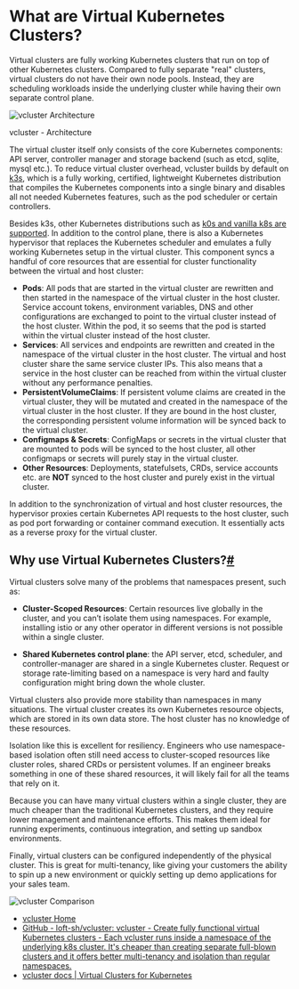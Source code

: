# What are Virtual Kubernetes Clusters?

Virtual clusters are fully working Kubernetes clusters that run on top of other Kubernetes clusters. Compared to fully separate "real" clusters, virtual clusters do not have their own node pools. Instead, they are scheduling workloads inside the underlying cluster while having their own separate control plane.

![vcluster Architecture](https://www.vcluster.com/docs/media/diagrams/vcluster-architecture.svg)

vcluster - Architecture

The virtual cluster itself only consists of the core Kubernetes components: API server, controller manager and storage backend (such as etcd, sqlite, mysql etc.). To reduce virtual cluster overhead, vcluster builds by default on [k3s](https://k3s.io/), which is a fully working, certified, lightweight Kubernetes distribution that compiles the Kubernetes components into a single binary and disables all not needed Kubernetes features, such as the pod scheduler or certain controllers.

Besides k3s, other Kubernetes distributions such as [k0s and vanilla k8s are supported](https://www.vcluster.com/docs/operator/other-distributions). In addition to the control plane, there is also a Kubernetes hypervisor that replaces the Kubernetes scheduler and emulates a fully working Kubernetes setup in the virtual cluster. This component syncs a handful of core resources that are essential for cluster functionality between the virtual and host cluster:

-   **Pods**: All pods that are started in the virtual cluster are rewritten and then started in the namespace of the virtual cluster in the host cluster. Service account tokens, environment variables, DNS and other configurations are exchanged to point to the virtual cluster instead of the host cluster. Within the pod, it so seems that the pod is started within the virtual cluster instead of the host cluster.
-   **Services**: All services and endpoints are rewritten and created in the namespace of the virtual cluster in the host cluster. The virtual and host cluster share the same service cluster IPs. This also means that a service in the host cluster can be reached from within the virtual cluster without any performance penalties.
-   **PersistentVolumeClaims**: If persistent volume claims are created in the virtual cluster, they will be mutated and created in the namespace of the virtual cluster in the host cluster. If they are bound in the host cluster, the corresponding persistent volume information will be synced back to the virtual cluster.
-   **Configmaps & Secrets**: ConfigMaps or secrets in the virtual cluster that are mounted to pods will be synced to the host cluster, all other configmaps or secrets will purely stay in the virtual cluster.
-   **Other Resources**: Deployments, statefulsets, CRDs, service accounts etc. are **NOT** synced to the host cluster and purely exist in the virtual cluster.

In addition to the synchronization of virtual and host cluster resources, the hypervisor proxies certain Kubernetes API requests to the host cluster, such as pod port forwarding or container command execution. It essentially acts as a reverse proxy for the virtual cluster.

## Why use Virtual Kubernetes Clusters?[#](https://www.vcluster.com/docs/what-are-virtual-clusters#why-use-virtual-kubernetes-clusters "Direct link to heading")

Virtual clusters solve many of the problems that namespaces present, such as:

-   **Cluster-Scoped Resources**: Certain resources live globally in the cluster, and you can’t isolate them using namespaces. For example, installing istio or any other operator in different versions is not possible within a single cluster.
    
-   **Shared Kubernetes control plane**: the API server, etcd, scheduler, and controller-manager are shared in a single Kubernetes cluster. Request or storage rate-limiting based on a namespace is very hard and faulty configuration might bring down the whole cluster.
    

Virtual clusters also provide more stability than namespaces in many situations. The virtual cluster creates its own Kubernetes resource objects, which are stored in its own data store. The host cluster has no knowledge of these resources.

Isolation like this is excellent for resiliency. Engineers who use namespace-based isolation often still need access to cluster-scoped resources like cluster roles, shared CRDs or persistent volumes. If an engineer breaks something in one of these shared resources, it will likely fail for all the teams that rely on it.

Because you can have many virtual clusters within a single cluster, they are much cheaper than the traditional Kubernetes clusters, and they require lower management and maintenance efforts. This makes them ideal for running experiments, continuous integration, and setting up sandbox environments.

Finally, virtual clusters can be configured independently of the physical cluster. This is great for multi-tenancy, like giving your customers the ability to spin up a new environment or quickly setting up demo applications for your sales team.

![vcluster Comparison](https://www.vcluster.com/docs/media/vcluster-comparison.png)

- [vcluster Home](https://www.vcluster.com/)
- [GitHub - loft-sh/vcluster: vcluster - Create fully functional virtual Kubernetes clusters - Each vcluster runs inside a namespace of the underlying k8s cluster. It's cheaper than creating separate full-blown clusters and it offers better multi-tenancy and isolation than regular namespaces.](https://github.com/loft-sh/vcluster)
- [vcluster docs | Virtual Clusters for Kubernetes](https://www.vcluster.com/docs/what-are-virtual-clusters)

